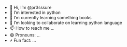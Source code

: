 - 👋 Hi, I’m @pr3sssure
- 👀 I’m interested in python
- 🌱 I’m currently learning something books
- 💞️ I’m looking to collaborate on learning python language
- 📫 How to reach me ...
- 😄 Pronouns: ...
- ⚡ Fun fact: ...

<!---
pr3sssure/pr3sssure is a ✨ special ✨ repository because its `README.md` (this file) appears on your GitHub profile.
You can click the Preview link to take a look at your changes.
--->

